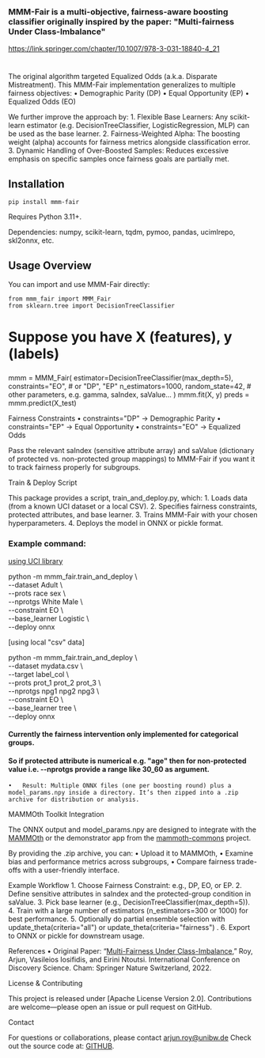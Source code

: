 ### MMM-Fair is a multi-objective, fairness-aware boosting classifier originally inspired by the paper: "Multi-fairness Under Class-Imbalance"
https://link.springer.com/chapter/10.1007/978-3-031-18840-4_21
#

The original algorithm targeted Equalized Odds (a.k.a. Disparate Mistreatment). This MMM-Fair implementation generalizes to multiple fairness objectives:
	•	Demographic Parity (DP)
	•	Equal Opportunity (EP)
	•	Equalized Odds (EO)

We further improve the approach by:
	1.	Flexible Base Learners: Any scikit-learn estimator (e.g. DecisionTreeClassifier, LogisticRegression, MLP) can be used as the base learner.
	2.	Fairness-Weighted Alpha: The boosting weight (alpha) accounts for fairness metrics alongside classification error.
	3.	Dynamic Handling of Over-Boosted Samples: Reduces excessive emphasis on specific samples once fairness goals are partially met.


## Installation

	pip install mmm-fair

Requires Python 3.11+.

Dependencies: numpy, scikit-learn, tqdm, pymoo, pandas, ucimlrepo, skl2onnx, etc.

## Usage Overview

You can import and use MMM-Fair directly:

	from mmm_fair import MMM_Fair 
	from sklearn.tree import DecisionTreeClassifier

# Suppose you have X (features), y (labels)
### 
mmm = MMM_Fair(
    estimator=DecisionTreeClassifier(max_depth=5),
    constraints="EO",        # or "DP", "EP"
    n_estimators=1000,
    random_state=42,
    # other parameters, e.g. gamma, saIndex, saValue...
)
mmm.fit(X, y)
preds = mmm.predict(X_test)

Fairness Constraints
	•	constraints="DP" → Demographic Parity
	•	constraints="EP" → Equal Opportunity
	•	constraints="EO" → Equalized Odds

Pass the relevant saIndex (sensitive attribute array) and saValue (dictionary of protected vs. non-protected group mappings) to MMM-Fair if you want it to track fairness properly for subgroups.

Train & Deploy Script

This package provides a script, train_and_deploy.py, which:
	1.	Loads data (from a known UCI dataset or a local CSV).
	2.	Specifies fairness constraints, protected attributes, and base learner.
	3.	Trains MMM-Fair with your chosen hyperparameters.
	4.	Deploys the model in ONNX or pickle format.

### Example command:

[using UCI library](https://archive.ics.uci.edu)

python -m mmm_fair.train_and_deploy \\ \
  --dataset Adult \\ \
  --prots race sex \\ \
  --nprotgs White Male \\ \
  --constraint EO \\ \
  --base_learner Logistic \\ \
  --deploy onnx

[using local "csv" data]

python -m mmm_fair.train_and_deploy \\ \
  --dataset mydata.csv \\ \
  --target label_col \\ \
  --prots prot_1 prot_2 prot_3 \\ \
  --nprotgs npg1 npg2 npg3 \\ \
  --constraint EO \\ \
  --base_learner tree \\ \
  --deploy onnx

#### Currently the fairness intervention only implemented for categorical groups. 
#### So if protected attribute is numerical e.g. "age" then for non-protected value i.e. --nprotgs provide a range like 30_60 as argument. 


	•	Result: Multiple ONNX files (one per boosting round) plus a model_params.npy inside a directory. It’s then zipped into a .zip archive for distribution or analysis.

MAMMOth Toolkit Integration

The ONNX output and model_params.npy are designed to integrate with the [MAMMOth](https://github.com/mammoth-eu/mammoth-toolkit-releases) or the demonstrator app from the [mammoth-commons](https://github.com/mammoth-eu/mammoth-toolkit-releases) project.

By providing the .zip archive, you can:
	•	Upload it to MAMMOth,
	•	Examine bias and performance metrics across subgroups,
	•	Compare fairness trade-offs with a user-friendly interface.

Example Workflow
	1.	Choose Fairness Constraint: e.g., DP, EO, or EP.
	2.	Define sensitive attributes in saIndex and the protected-group condition in saValue.
	3.	Pick base learner (e.g., DecisionTreeClassifier(max_depth=5)).
	4.	Train with a large number of estimators (n_estimators=300 or 1000) for best performance.
	5.	Optionally do partial ensemble selection with update_theta(criteria="all") or update_theta(criteria="fairness") .
	6.	Export to ONNX or pickle for downstream usage.

References
	•	Original Paper:
“[Multi-Fairness Under Class-Imbalance](https://link.springer.com/chapter/10.1007/978-3-031-18840-4_21),”  Roy, Arjun, Vasileios Iosifidis, and Eirini Ntoutsi. International Conference on Discovery Science. Cham: Springer Nature Switzerland, 2022.


License & Contributing

This project is released under [Apache License Version 2.0].
Contributions are welcome—please open an issue or pull request on GitHub.

Contact

For questions or collaborations, please contact [arjun.roy@unibw.de](mailto:arjun.roy@unibw.de) 
Check out the source code at: [GITHUB](https://github.com/arjunroyihrpa/MMM_fair).